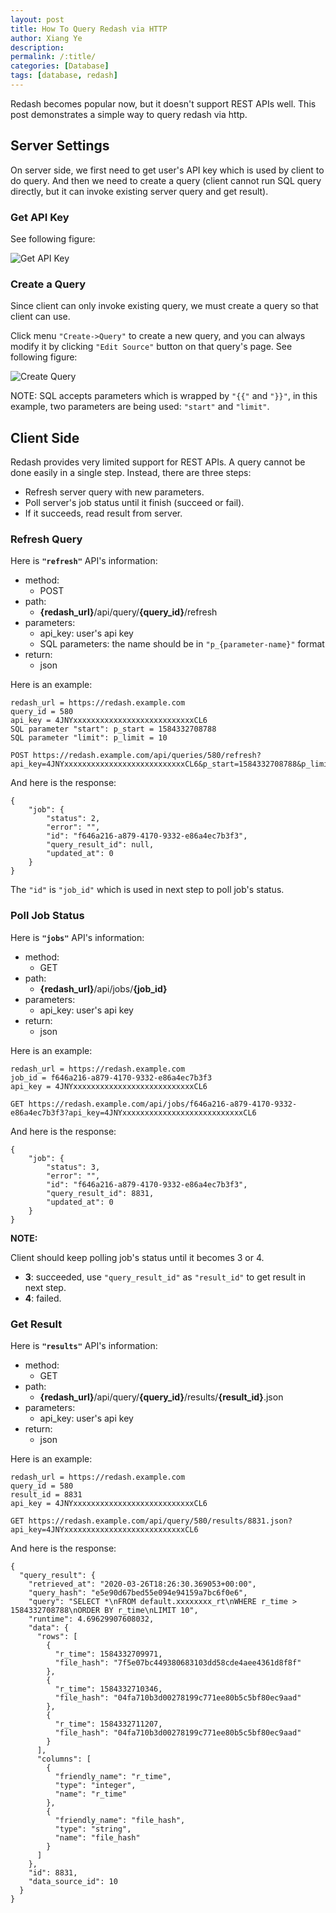 ```yaml
---
layout: post
title: How To Query Redash via HTTP
author: Xiang Ye
description:
permalink: /:title/
categories: [Database]
tags: [database, redash]
---
```



Redash becomes popular now, but it doesn't support REST APIs well. This post demonstrates a simple way to query redash via http.

## Server Settings ##

On server side, we first need to get user's API key which is used by client to do query. And then we need to create a query (client cannot run SQL query directly, but it can invoke existing server query and get result).

### Get API Key ###

See following figure:

![Get API Key](/images/20200326-how-to-query-redash-via-http/get-api-key.png)

### Create a Query ###

Since client can only invoke existing query, we must create a query so that client can use.

Click menu `"Create->Query"` to create a new query, and you can always modify it by clicking `"Edit Source"` button on that query's page. See following figure:

![Create Query](/images/20200326-how-to-query-redash-via-http/create-query.png)

NOTE: SQL accepts parameters which is wrapped by `"{{"` and `"}}"`, in this example, two parameters are being used: `"start"` and `"limit"`.

## Client Side ##

Redash provides very limited support for REST APIs. A query cannot be done easily in a single step. Instead, there are three steps:

- Refresh server query with new parameters.
- Poll server's job status until it finish (succeed or fail).
- If it succeeds, read result from server.

### Refresh Query ###

Here is **`"refresh"`** API's information:

- method:
    - POST
- path:
    - **{redash_url}**/api/query/**{query_id}**/refresh
- parameters:
    - api_key: user's api key
    - SQL parameters: the name should be in `"p_{parameter-name}"` format
- return:
    - json    

Here is an example:

```
redash_url = https://redash.example.com
query_id = 580
api_key = 4JNYxxxxxxxxxxxxxxxxxxxxxxxxxxxCL6
SQL parameter "start": p_start = 1584332708788
SQL parameter "limit": p_limit = 10

POST https://redash.example.com/api/queries/580/refresh?api_key=4JNYxxxxxxxxxxxxxxxxxxxxxxxxxxxCL6&p_start=1584332708788&p_limit=10
```

And here is the response:

```
{
    "job": {
        "status": 2,
        "error": "",
        "id": "f646a216-a879-4170-9332-e86a4ec7b3f3",
        "query_result_id": null,
        "updated_at": 0
    }
}
```

The `"id"` is `"job_id"` which is used in next step to poll job's status.

### Poll Job Status ###

Here is **`"jobs"`** API's information:

- method:
    - GET
- path:
    - **{redash_url}**/api/jobs/**{job_id}**
- parameters:
    - api_key: user's api key
- return:
    - json    

Here is an example:

```
redash_url = https://redash.example.com
job_id = f646a216-a879-4170-9332-e86a4ec7b3f3
api_key = 4JNYxxxxxxxxxxxxxxxxxxxxxxxxxxxCL6

GET https://redash.example.com/api/jobs/f646a216-a879-4170-9332-e86a4ec7b3f3?api_key=4JNYxxxxxxxxxxxxxxxxxxxxxxxxxxxCL6
```

And here is the response:

```
{
    "job": {
        "status": 3,
        "error": "",
        "id": "f646a216-a879-4170-9332-e86a4ec7b3f3",
        "query_result_id": 8831,
        "updated_at": 0
    }
}
```

**NOTE:**

Client should keep polling job's status until it becomes 3 or 4.

- **3**: succeeded, use `"query_result_id"` as `"result_id"` to get result in next step.
- **4**: failed.

### Get Result ###

Here is **`"results"`** API's information:

- method:
    - GET
- path:
    - **{redash_url}**/api/query/**{query_id}**/results/**{result_id}**.json
- parameters:
    - api_key: user's api key
- return:
    - json    

Here is an example:

```
redash_url = https://redash.example.com
query_id = 580
result_id = 8831
api_key = 4JNYxxxxxxxxxxxxxxxxxxxxxxxxxxxCL6

GET https://redash.example.com/api/query/580/results/8831.json?api_key=4JNYxxxxxxxxxxxxxxxxxxxxxxxxxxxCL6
```

And here is the response:

```
{
  "query_result": {
    "retrieved_at": "2020-03-26T18:26:30.369053+00:00",
    "query_hash": "e5e90d67bed55e094e94159a7bc6f0e6",
    "query": "SELECT *\nFROM default.xxxxxxxx_rt\nWHERE r_time > 1584332708788\nORDER BY r_time\nLIMIT 10",
    "runtime": 4.69629907608032,
    "data": {
      "rows": [
        {
          "r_time": 1584332709971,
          "file_hash": "7f5e07bc449380683103dd58cde4aee4361d8f8f"
        },
        {
          "r_time": 1584332710346,
          "file_hash": "04fa710b3d00278199c771ee80b5c5bf80ec9aad"
        },
        {
          "r_time": 1584332711207,
          "file_hash": "04fa710b3d00278199c771ee80b5c5bf80ec9aad"
        }
      ],
      "columns": [
        {
          "friendly_name": "r_time",
          "type": "integer",
          "name": "r_time"
        },
        {
          "friendly_name": "file_hash",
          "type": "string",
          "name": "file_hash"
        }
      ]
    },
    "id": 8831,
    "data_source_id": 10
  }
}
```
